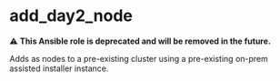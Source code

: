 # add_day2_node

⚠️ **This Ansible role is deprecated and will be removed in the future.**

Adds as nodes to a pre-existing cluster using a pre-existing on-prem assisted installer instance.
